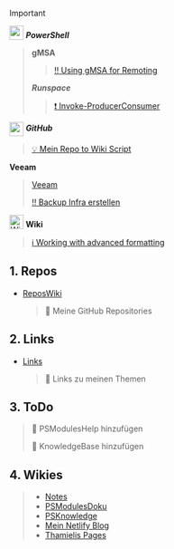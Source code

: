 
> [!IMPORTANT]
><img src="../images/PowerShell.png" width="auto" height="25" style="vertical-align: bottom;">  ***PowerShell***
>
>>**gMSA**
>>>[:bangbang: Using gMSA for Remoting](Knowledge/PowerShell/gMSA/Using%20Group%20Managed%20Service%20Accounts%20(gMSAs)%20for%20PowerShell%20Remoting.md)
>>
>>***Runspace***
>>>[:exclamation: Invoke-ProducerConsumer](Scripts/Invoke-ProducerConsumer.ps1)
>>
><img src="../images/GitHub.png" width="auto" height="25" style="vertical-align: middle;">  ***GitHub***
>>[:bulb: Mein Repo to Wiki Script](Scripts/GithubRepoWiki/Get-MyGithub.ps1)
>
>**Veeam**
>>[Veeam](Links/Veeam)
>>
>>[:bangbang: Backup Infra erstellen](<https://jorgedelacruz.uk/2020/03/09/veeam-how-to-design-and-implement-a-backup-system-based-on-sla-policies-part-i-design-architecture-and-tagging-in-vsphere>)
>
><img src="https://upload.wikimedia.org/wikipedia/commons/6/63/Wikipedia-logo.png" alt="Wiki Logo" width="auto" height="25" style="vertical-align: bottom;"> **Wiki**
>>[:information_source: Working with advanced formatting](https://docs.github.com/de/get-started/writing-on-github/working-with-advanced-formatting)
>

##  1. <a name='Repos'></a>Repos

- [ReposWiki](<ReposWiki/ReposWiki>)
  > :memo: Meine GitHub Repositories

##  2. <a name='Links'></a>Links

- [Links](<Links/LinksWiki>)
  > :memo: Links zu meinen Themen

##  3. <a name='ToDo'></a>ToDo

  > :memo: PSModulesHelp hinzufügen
  >
  > :memo: KnowledgeBase hinzufügen

## 4. Wikies
  > - [Notes](https://github.com/thamielis/Notes)
  > - [PSModulesDoku](https://thamielis.github.io/PSModulesDoku/)
  > - [PSKnowledge](https://thamielis.github.io/PSKnowledge/ClassExplorer/gasm.html)
  > - [Mein Netlify Blog](<https://blog.in-pro.org>)
  > - [Thamielis Pages](<https://thamielis.github.io>)
